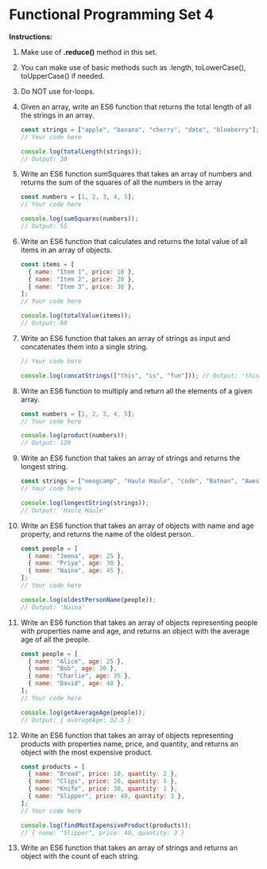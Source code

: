 # Functional Programming Set 4

**Instructions:**

1. Make use of **.reduce()** method in this set.
2. You can make use of basic methods such as .length, toLowerCase(), toUpperCase() if needed.
3. Do NOT use for-loops.

4. Given an array, write an ES6 function that returns the total length of all the strings in an array.

   ```jsx
   const strings = ["apple", "banana", "cherry", "date", "blueberry"];
   // Your code here

   console.log(totalLength(strings));
   // Output: 30
   ```

5. Write an ES6 function sumSquares that takes an array of numbers and returns the sum of the squares of all the numbers in the array

   ```jsx
   const numbers = [1, 2, 3, 4, 5];
   // Your code here

   console.log(sumSquares(numbers));
   // Output: 55
   ```

6. Write an ES6 function that calculates and returns the total value of all items in an array of objects.

   ```jsx
   const items = [
     { name: "Item 1", price: 10 },
     { name: "Item 2", price: 20 },
     { name: "Item 3", price: 30 },
   ];
   // Your code here

   console.log(totalValue(items));
   // Output: 60
   ```

7. Write an ES6 function that takes an array of strings as input and concatenates them into a single string.

   ```jsx
   // Your code here

   console.log(concatStrings(["this", "is", "fun"])); // Output: 'thisisfun'
   ```

8. Write an ES6 function to multiply and return all the elements of a given array.

   ```jsx
   const numbers = [1, 2, 3, 4, 5];
   // Your code here

   console.log(product(numbers));
   // Output: 120
   ```

9. Write an ES6 function that takes an array of strings and returns the longest string.

   ```jsx
   const strings = ["neogcamp", "Haule Haule", "code", "Batman", "Awesome"];
   // Your code here

   console.log(longestString(strings));
   // Output: 'Haule Haule'
   ```

10. Write an ES6 function that takes an array of objects with name and age property, and returns the name of the oldest person.

    ```jsx
    const people = [
      { name: "Jeena", age: 25 },
      { name: "Priya", age: 30 },
      { name: "Naina", age: 45 },
    ];
    // Your code here

    console.log(oldestPersonName(people));
    // Output: 'Naina'
    ```

11. Write an ES6 function that takes an array of objects representing people with properties name and age, and returns an object with the average age of all the people.

    ```jsx
    const people = [
      { name: "Alice", age: 25 },
      { name: "Bob", age: 30 },
      { name: "Charlie", age: 35 },
      { name: "David", age: 40 },
    ];
    // Your code here

    console.log(getAverageAge(people));
    // Output: { averageAge: 32.5 }
    ```

12. Write an ES6 function that takes an array of objects representing products with properties name, price, and quantity, and returns an object with the most expensive product.

    ```jsx
    const products = [
      { name: "Bread", price: 10, quantity: 2 },
      { name: "Clips", price: 20, quantity: 5 },
      { name: "Knife", price: 30, quantity: 1 },
      { name: "Slipper", price: 40, quantity: 3 },
    ];
    // Your code here

    console.log(findMostExpensiveProduct(products));
    // { name: "Slipper", price: 40, quantity: 3 }
    ```

13. Write an ES6 function that takes an array of strings and returns an object with the count of each string.
